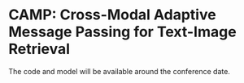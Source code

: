 # CAMP: Cross-Modal Adaptive Message Passing for Text-Image Retrieval

The code and model will be available around the conference date.
